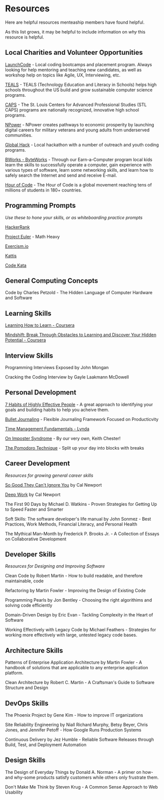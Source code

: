 # Resources

Here are helpful resources menteaship members have found helpful.

As this list grows, it may be helpful to include information on _why_ this resource is helpful.

## Local Charities and Volunteer Opportunities

[LaunchCode](https://www.launchcode.org/volunteer) - Local coding bootcamps and placement program. Always looking for help mentoring and teaching new candidates, as well as workshop help on topics like Agile, UX, Interviewing, etc.

[TEALS](https://www.tealsk12.org/volunteers/) - TEALS (Technology Education and Literacy in Schools) helps high schools throughout the US build and grow sustainable computer science programs.

[CAPS](https://stlcaps.yourcapsnetwork.org/) - The St. Louis Centers for Advanced Professional Studies (STL CAPS) programs are nationally recognized, innovative high school programs.

[NPower](http://www.npower.org/) - NPower creates pathways to economic prosperity by launching digital careers for military veterans and young adults from underserved communities.

[Global Hack](https://globalhack.org/) - Local hackathon with a number of outreach and youth coding programs.

[BWorks - ByteWorks](http://www.bworks.org/byteworks/) - Through our Earn-a-Computer program local kids learn the skills to successfully operate a computer, gain experience with various types of software, learn some networking skills, and learn how to safely search the Internet and send and receive E-mail.

[Hour of Code](https://hourofcode.com/us) - The Hour of Code is a global movement reaching tens of millions of students in 180+ countries.

## Programming Prompts

_Use these to hone your skills, or as whiteboarding practice prompts_

[HackerRank](https://exercism.io/)

[Project Euler](https://projecteuler.net/) - Math Heavy

[Exercism.io](https://exercism.io/)

[Kattis](https://open.kattis.com/)

[Code Kata](http://codekata.com/)

## General Computing Concepts

Code by Charles Petzold - The Hidden Language of Computer Hardware and Software

## Learning Skills

[Learning How to Learn - Coursera](https://www.coursera.org/learn/learning-how-to-learn)

[Mindshift: Break Through Obstacles to Learning and Discover Your Hidden Potential - Coursera](https://www.coursera.org/learn/mindshift)

## Interview Skills

Programming Interviews Exposed by John Mongan 

Cracking the Coding Interview by Gayle Laakmann McDowell 

## Personal Development

[7 Habits of Highly Effective People](https://www.franklincovey.com/the-7-habits.html) - A great approach to identifying your goals and building habits to help you acheive them.

[Bullet Journaling](https://bulletjournal.com/) - Flexible Journaling Framework Focused on Producticvity

[Time Management Fundamentals - Lynda](https://www.lynda.com/Business-Skills-tutorials/Time-Management-Fundamentals/397387-2.html)

[On Imposter Syndrome](https://medium.com/@thekeithchester/on-imposter-syndrome-687288a46c26) - By our very own, Keith Chester!

[The Pomodoro Technique](https://francescocirillo.com/pages/pomodoro-technique) - Split up your day into blocks with breaks

## Career Development

_Resources for growing general career skills_

[So Good They Can't Ignore You](http://calnewport.com/books/so-good/) by Cal Newport

[Deep Work](http://calnewport.com/books/deep-work/) by Cal Newport

The First 90 Days by Michael D. Watkins - Proven Strategies for Getting Up to Speed Faster and Smarter

Soft Skills: The software developer's life manual by John Sonmez - Best Practices, Work Methods, Financial Literacy, and Personal Health

The Mythical Man-Month by Frederick P. Brooks Jr. - A Collection of Essays on Collaborative Development

## Developer Skills

_Resources for Designing and Improving Software_

Clean Code by Robert Martin - How to build readable, and therefore maintainable, code

Refactoring by Martin Fowler -  Improving the Design of Existing Code 

Programming Pearls by Jon Bentley - Choosing the right algorithims and solving code efficiently

Domain-Driven Design by Eric Evan - Tackling Complexity in the Heart of Software

Working Effectively with Legacy Code by Michael Feathers - Strategies for working more effectively with large, untested legacy code bases.

## Architecture Skills

Patterns of Enterprise Application Architecture by Martin Fowler - A handbook of solutions that are applicable to any enterprise application platform.

Clean Architecture by Robert C. Martin - A Craftsman's Guide to Software Structure and Design

## DevOps Skills

The Phoenix Project by Gene Kim - How to improve IT organizations

Site Reliability Engineering by Niall Richard Murphy, Betsy Beyer, Chris Jones, and Jennifer Petoff - How Google Runs Production Systems

Continuous Delivery by Jez Humble - Reliable Software Releases through Build, Test, and Deployment Automation

## Design Skills

The Design of Everyday Things by Donald A. Norman - A primer on how-and why-some products satisfy customers while others only frustrate them.

Don't Make Me Think by Steven Krug - A Common Sense Approach to Web Usability
